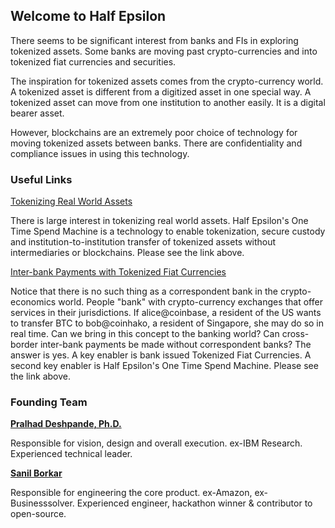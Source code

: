## Welcome to Half Epsilon

There seems to be significant interest from banks and FIs in exploring tokenized assets. Some banks are moving past crypto-currencies and into tokenized fiat currencies and securities. 

The inspiration for tokenized assets comes from the crypto-currency world. A tokenized asset is different from a digitized asset in one special way. A tokenized asset can move from one institution to another easily. It is a digital bearer asset. 

However, blockchains are an extremely poor choice of technology for moving tokenized assets between banks. There are confidentiality and compliance issues in using this technology. 

### Useful Links

[Tokenizing Real World Assets](TokenizingRealWorldAssets.pdf)

There is large interest in tokenizing real world assets.  Half Epsilon's One Time Spend Machine is a technology to enable tokenization, secure custody and institution-to-institution transfer of tokenized assets without intermediaries or blockchains. Please see the link above. 

[Inter-bank Payments with Tokenized Fiat Currencies](Inter-bank-Payments.pdf)

Notice that there is no such thing as a correspondent bank in the crypto-economics world. People "bank" with crypto-currency exchanges that offer services in their jurisdictions. If alice@coinbase, a resident of the US wants to transfer BTC to bob@coinhako, a resident of Singapore, she may do so in real time. Can we bring in this concept to the banking world? Can cross-border inter-bank payments be made without correspondent banks? The answer is yes. A key enabler is bank issued Tokenized Fiat Currencies. A second key enabler is Half Epsilon's One Time Spend Machine.  Please see the link above. 



### Founding Team 

[**Pralhad Deshpande, Ph.D.**](https://www.linkedin.com/in/pralhad-deshpande-ph-d-97688010/)

Responsible for vision, design and overall execution. ex-IBM Research. Experienced technical leader.

[**Sanil Borkar**](https://www.linkedin.com/in/sanilborkar/)

Responsible for engineering the core product. ex-Amazon, ex-Businesssolver. Experienced engineer, hackathon winner & contributor to open-source.
 

